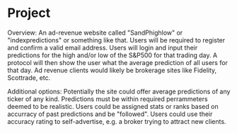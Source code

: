 # Project

Overview:
  An ad-revenue website called "SandPhighlow" or "indexpredictions" or something like that.
  Users will be required to register and confirm a valid email address.
  Users will login and input their predictions for the high and/or low of the S&P500 for that trading day. 
  A protocol will then show the user what the average prediction of all users for that day. 
  Ad revenue clients would likely be brokerage sites like Fidelity, Scottrade, etc. 
  
Additional options:
  Potentially the site could offer average predictions of any ticker of any kind. 
  Predictions must be within required perrammeters deemed to be realistic. 
  Users could be assigned stats or ranks based on accurracy of past predictions and be "followed". 
  Users could use their accuracy rating to self-advertise, e.g. a broker trying to attract new clients.
  
